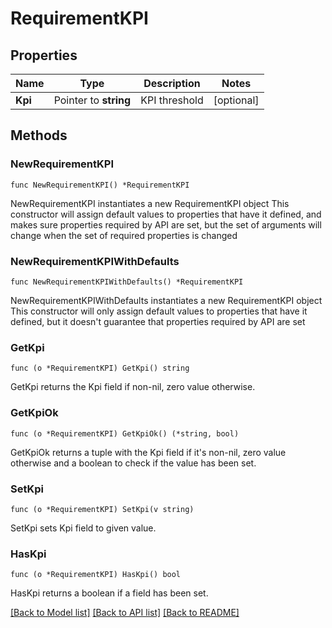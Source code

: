 # RequirementKPI

## Properties

Name | Type | Description | Notes
------------ | ------------- | ------------- | -------------
**Kpi** | Pointer to **string** | KPI threshold | [optional] 

## Methods

### NewRequirementKPI

`func NewRequirementKPI() *RequirementKPI`

NewRequirementKPI instantiates a new RequirementKPI object
This constructor will assign default values to properties that have it defined,
and makes sure properties required by API are set, but the set of arguments
will change when the set of required properties is changed

### NewRequirementKPIWithDefaults

`func NewRequirementKPIWithDefaults() *RequirementKPI`

NewRequirementKPIWithDefaults instantiates a new RequirementKPI object
This constructor will only assign default values to properties that have it defined,
but it doesn't guarantee that properties required by API are set

### GetKpi

`func (o *RequirementKPI) GetKpi() string`

GetKpi returns the Kpi field if non-nil, zero value otherwise.

### GetKpiOk

`func (o *RequirementKPI) GetKpiOk() (*string, bool)`

GetKpiOk returns a tuple with the Kpi field if it's non-nil, zero value otherwise
and a boolean to check if the value has been set.

### SetKpi

`func (o *RequirementKPI) SetKpi(v string)`

SetKpi sets Kpi field to given value.

### HasKpi

`func (o *RequirementKPI) HasKpi() bool`

HasKpi returns a boolean if a field has been set.


[[Back to Model list]](../README.md#documentation-for-models) [[Back to API list]](../README.md#documentation-for-api-endpoints) [[Back to README]](../README.md)


